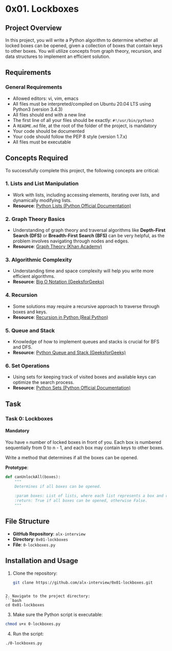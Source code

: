 # 0x01. Lockboxes

## Project Overview

In this project, you will write a Python algorithm to determine whether all locked boxes can be opened, given a collection of boxes that contain keys to other boxes. You will utilize concepts from graph theory, recursion, and data structures to implement an efficient solution.

## Requirements

### General Requirements

- Allowed editors: vi, vim, emacs
- All files must be interpreted/compiled on Ubuntu 20.04 LTS using Python3 (version 3.4.3)
- All files should end with a new line
- The first line of all your files should be exactly: `#!/usr/bin/python3`
- A `README.md` file, at the root of the folder of the project, is mandatory
- Your code should be documented
- Your code should follow the PEP 8 style (version 1.7.x)
- All files must be executable

## Concepts Required

To successfully complete this project, the following concepts are critical:

### 1. Lists and List Manipulation
- Work with lists, including accessing elements, iterating over lists, and dynamically modifying lists.
- **Resource**: [Python Lists (Python Official Documentation)](https://docs.python.org/3/tutorial/datastructures.html)

### 2. Graph Theory Basics
- Understanding of graph theory and traversal algorithms like **Depth-First Search (DFS)** or **Breadth-First Search (BFS)** can be very helpful, as the problem involves navigating through nodes and edges.
- **Resource**: [Graph Theory (Khan Academy)](https://www.khanacademy.org/math/geometry/hs-geo-logic)

### 3. Algorithmic Complexity
- Understanding time and space complexity will help you write more efficient algorithms.
- **Resource**: [Big O Notation (GeeksforGeeks)](https://www.geeksforgeeks.org/analysis-of-algorithms-big-o-analysis/)

### 4. Recursion
- Some solutions may require a recursive approach to traverse through boxes and keys.
- **Resource**: [Recursion in Python (Real Python)](https://realpython.com/python-recursion/)

### 5. Queue and Stack
- Knowledge of how to implement queues and stacks is crucial for BFS and DFS.
- **Resource**: [Python Queue and Stack (GeeksforGeeks)](https://www.geeksforgeeks.org/stack-vs-queue/)

### 6. Set Operations
- Using sets for keeping track of visited boxes and available keys can optimize the search process.
- **Resource**: [Python Sets (Python Official Documentation)](https://docs.python.org/3/tutorial/datastructures.html)

## Task

### Task 0: Lockboxes
#### Mandatory
You have `n` number of locked boxes in front of you. Each box is numbered sequentially from 0 to n - 1, and each box may contain keys to other boxes.

Write a method that determines if all the boxes can be opened.

**Prototype**:
```python
def canUnlockAll(boxes):
    """
    Determines if all boxes can be opened.
    
    :param boxes: List of lists, where each list represents a box and contains keys to other boxes.
    :return: True if all boxes can be opened, otherwise False.
    """
```

## File Structure

- **GitHub Repository**: `alx-interview`
- **Directory**: `0x01-lockboxes`
- **File**: `0-lockboxes.py`


## Installation and Usage

1. Clone the repository:
   ```bash
   git clone https://github.com/alx-interview/0x01-lockboxes.git
```

2. Navigate to the project directory:
```bash
cd 0x01-lockboxes
```

3. Make sure the Python script is executable:
```bash
chmod u+x 0-lockboxes.py
```

4. Run the script:
```bash
./0-lockboxes.py
```


